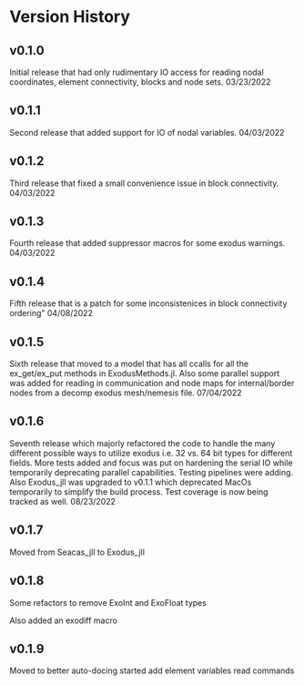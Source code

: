 # Version History

## v0.1.0
Initial release that had only rudimentary IO access for reading nodal coordinates, element connectivity, blocks and node sets.
03/23/2022

## v0.1.1
Second release that added support for IO of nodal variables. 
04/03/2022

## v0.1.2
Third release that fixed a small convenience issue in block connectivity.
04/03/2022

## v0.1.3
Fourth release that added suppressor macros for some exodus warnings.
04/03/2022

## v0.1.4
Fifth release that is a patch for some inconsistenices in block connectivity ordering"
04/08/2022

## v0.1.5
Sixth release that moved to a model that has all ccalls for all the ex_get/ex_put methods in ExodusMethods.jl. Also some parallel support was added for reading in communication and node maps for internal/border nodes from a decomp exodus mesh/nemesis file.
07/04/2022

## v0.1.6
Seventh release which majorly refactored the code to handle the many different possible ways to utilize exodus i.e. 32 vs. 64 bit types for different fields. More tests added and focus was put on hardening the serial IO while temporarily deprecating parallel capabilities. Testing pipelines were adding. Also Exodus_jll was upgraded to v0.1.1 which deprecated MacOs temporarily to simplify the build process. Test coverage is now being tracked as well.
08/23/2022

## v0.1.7
Moved from Seacas_jll to Exodus_jll

## v0.1.8
Some refactors to remove ExoInt and ExoFloat types

Also added an exodiff macro

## v0.1.9
Moved to better auto-docing started add element variables read commands
